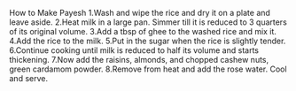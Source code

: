 How to Make Payesh
1.Wash and wipe the rice and dry it on a plate and leave aside.
2.Heat milk in a large pan. Simmer till it is reduced to 3 quarters of its original volume.
3.Add a tbsp of ghee to the washed rice and mix it.
4.Add the rice to the milk.
5.Put in the sugar when the rice is slightly tender.
6.Continue cooking until milk is reduced to half its volume and starts thickening.
7.Now add the raisins, almonds, and chopped cashew nuts, green cardamom powder.
8.Remove from heat and add the rose water. Cool and serve.